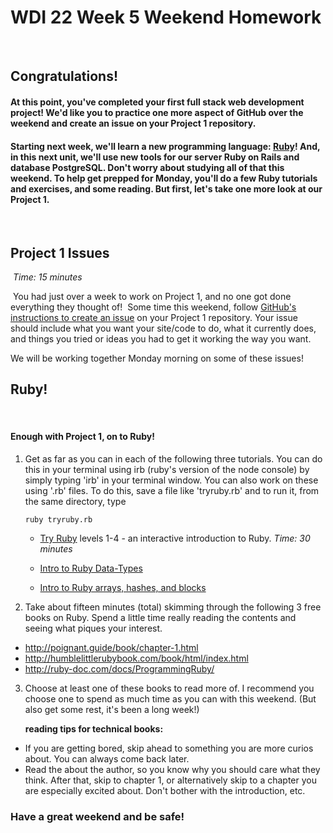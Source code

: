 # WDI 22 Week 5 Weekend Homework
​

## Congratulations!  

#### At this point, you've completed your first full  stack web development project! We'd like you to practice one more aspect of GitHub over the weekend and create an issue on your Project 1 repository.

#### Starting next week, we'll learn a new programming language: [Ruby](https://www.ruby-lang.org/en/)!  And, in this next unit, we'll use new tools for our server Ruby on Rails and database PostgreSQL. Don't worry about studying all of that this weekend. To help get prepped for Monday, you'll do a few Ruby tutorials and exercises, and some reading. But first, let's take one more look at our Project 1. 
​

## Project 1 Issues
​
*Time: 15 minutes*

​
You had just over a week to work on Project 1, and no one got done everything they thought of! 
​
Some time this weekend, follow [GitHub's instructions to create an issue](https://help.github.com/articles/creating-an-issue) on your Project 1 repository. Your issue should include what you want your site/code to do, what it currently does, and things you tried or ideas you had to get it working the way you want.

We will be working together Monday morning on some of these issues! 
​

## Ruby!
​

#### Enough with Project 1, on to Ruby! 

1. Get as far as you can in each of the following three tutorials. You can do this in your terminal using irb (ruby's version of the node console) by simply typing 'irb' in your terminal window. You can also work on these using '.rb' files. To do this, save a file like 'tryruby.rb' and to run it, from the same directory, type 

     ``` ruby tryruby.rb ```

    - [Try Ruby](http://tryruby.org/levels/1/challenges/0) levels 1-4 - an interactive introduction to Ruby. *Time: 30 minutes*

   - [Intro to Ruby Data-Types](https://github.com/sf-wdi-22-23/modules-23/blob/master/w06-ruby-on-rails/d1-dusk-intro-to-ruby/tutorials-ruby-data-types.md)

   - [Intro to Ruby arrays, hashes, and blocks](https://github.com/sf-wdi-22-23/modules-23/blob/master/w06-ruby-on-rails/d1-dusk-intro-to-ruby/tutorials-arrays-hashes-blocks.md)

2. Take about fifteen minutes (total) skimming through the following 3 free books on Ruby. Spend a little time really reading the contents and seeing what piques your interest. 

 - http://poignant.guide/book/chapter-1.html
 - http://humblelittlerubybook.com/book/html/index.html
 - http://ruby-doc.com/docs/ProgrammingRuby/

3. Choose at least one of these books to read more of. I recommend you choose one to spend as much time as you can with this weekend. (But also get some rest, it's been a long week!) 

     **reading tips for technical books:**
  - If you are getting bored, skip ahead to something you are more curios about. You can always come back later.
  - Read the about the author, so you know why you should care what they think. After that, skip to chapter 1, or alternatively skip to a chapter you are especially excited about. Don't bother with the introduction, etc. 

### Have a great weekend and be safe!
